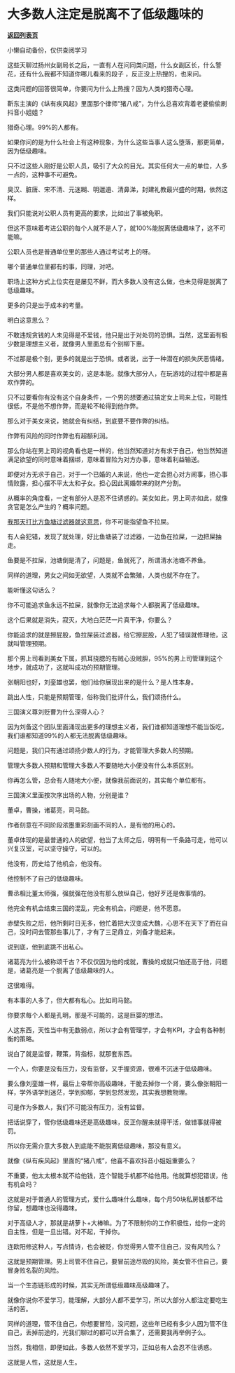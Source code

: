# 大多数人注定是脱离不了低级趣味的

[**返回列表页**](/gzh/记忆承载3)

小懒自动备份，仅供查阅学习

这些天聊过扬州女副局长之后，一直有人在问同类问题，什么女副区长，什么警花，还有什么我都不知道你哪儿看来的段子 ，反正没上热搜的，也来问。  

这类问题的回答很简单，你要问为什么上热搜？因为人类的猎奇心理。

靳东主演的《纵有疾风起》里面那个律师“猪八戒”，为什么总喜欢背着老婆偷偷刷抖音小姐姐？

猎奇心理。99%的人都有。

如果你问的是为什么社会上有这种现象，为什么这些当事人这么堕落，那更简单，因为低级趣味。  

只不过这些人刚好是公职人员，吸引了大众的目光。其实任何大一点的单位，人多一点的，这种事不可避免。  

臭汉、脏唐、宋不清、元迷糊、明邋遢、清鼻涕，封建礼教最兴盛的时期，依然这样。

我们只能说对公职人员有更高的要求，比如出了事被免职。  

但这不意味着考进公职的每个人就不是人了，就100%能脱离低级趣味了，这不可能嘛。  

公职人员也是普通单位里的那些人通过考试考上的呀。  

哪个普通单位里都有的事，同理，对吧。

职场上这种方式上位实在是屡见不鲜，而大多数人没有这么做，也未见得是脱离了低级趣味。  

更多的只是出于成本的考量。

明白这意思么？  

不敢违规贪钱的人未见得是不爱钱，他只是出于对处罚的恐惧。当然，这里面有极少数是理想主义者，就像男人里面总有个别柳下惠。

不过那是极个别，更多的就是出于恐惧。或者说，出于一种潜在的损失厌恶情绪。

大部分男人都是喜欢美女的，这是本能。就像大部分人，在玩游戏的过程中都是喜欢作弊的。  

只不过要看你有没有这个自身条件，一个男的想要通过搞定女上司来上位，可能性很低，不是他不想作弊，而是轮不轮得到他作弊。  

那么对于美女来说，她就会有纠结，到底要不要作弊的纠结。  

作弊有风险的同时作弊也有超额利润。  

那么你站在男上司的视角看也是一样的，他当然知道对方有求于自己，他当然知道满足欲望的同时意味着捆绑，意味着冒险为对方办事，意味着利益输送。  

即便对方无求于自己，对于一个已婚的人来说，他也一定会担心对方闹事，担心事情败露，担心摆不平太太和子女。担心因此离婚带来的财产分割。

从概率的角度看，一定有部分人是忍不住诱惑的。美女如此，男上司亦如此，就像贪官是怎么产生的？概率问题。

[我那天打比方鱼塘过滤器就这意思](http://mp.weixin.qq.com/s?__biz=MzU3NDc5Nzc0NQ==&mid=2247522211&idx=1&sn=d17f190b0fd60500b1df582466caf117&chksm=fd2e357dca59bc6bb5d2d4e7883ce02c5be0625053e732c70b01da08043eba78d0f3a737d481&scene=21#wechat_redirect)，你不可能指望鱼不拉屎。  

有人会犯错，发现了就处理，好比鱼塘装了过滤器，一边鱼在拉屎，一边把屎抽走。  

鱼要是不拉屎，池塘倒是清了，问题是，鱼就死了，所谓清水池塘不养鱼。  

同样的道理，男女之间如无欲望，人类就不会繁殖，人类也就不存在了。

能听懂这句话么？  

你不可能追求鱼永远不拉屎，就像你无法追求每个人都脱离了低级趣味。

这个后果就是消失，寂灭，大地白茫茫一片真干净，你要么？  

你能追求的就是擦屁股，鱼拉屎装过滤器，给它擦屁股，人犯了错误就修理他，这就叫管理预期。

那个男上司看到美女下属，抓耳挠腮的有贼心没贼胆，95%的男上司管理到这个地步，就成功了，这就叫成功的预期管理。

张朝阳也好，刘銮雄也罢，他们给你展现出来的是什么？是人性本身。  

跳出人性，只能是预期管理，俗称我们批评什么，我们颂扬什么。

三国演义尊刘贬曹为什么深得人心？  

因为刘备这个团队里面涌现出更多的理想主义者，我们谁都知道理想不能当饭吃，我们谁都知道99%的人都无法脱离低级趣味。

问题是，我们只有通过颂扬少数人的行为，才能管理大多数人的预期。

管理大多数人预期和管理大多数人不要随地大小便没有什么本质区别。  

你再怎么管，总会有人随地大小便，就像我前面说的，其实每个单位都有。  

三国演义里面按次序出场的人物，分别是谁？  

董卓，曹操，诸葛亮，司马懿。

作者刻意在不同阶段浓墨重彩刻画不同的人，是有他的用心的。  

董卓体现的是最普通的人的欲望，他当了太师之后，明明有一千条路可走，他可以兴复汉室，可以坚守操守，可以的。  

他没有，历史给了他机会，他没有。  

他控制不了自己的低级趣味。

曹丞相比董太师强，强就强在他没有那么放纵自己，他好歹还是做事情的。  

他完全有机会结束三国的混乱，完全有机会。问题是，他不愿意。  

赤壁失败之后，他所剩时日无多，他忙着把大汉变成大魏，心思不在天下了而在自己，没时间去管那些事儿了，才有了三足鼎立，刘备才能起来。  

说到底，他到底跳不出私心。  

诸葛亮为什么被称颂千古？不仅仅因为他的成就，曹操的成就只怕还高于他，问题是，诸葛亮是一个脱离了低级趣味的人。  

这很难得。  

有本事的人多了，但大都有私心。比如司马懿。

你要求每个人都是孔明，那是不可能的，这是巨婴的想法。  

人这东西，天性当中有无数弱点，所以才会有管理学，才会有KPI，才会有各种制衡的策略。  

说白了就是监督，鞭策，背指标，就那套东西。

一个人，你要是没有压力，没有监督，又手握资源，很难不沉迷于低级趣味。  

要么像刘銮雄一样，最后上帝帮你高级趣味，干脆去掉你一个肾，要么像张朝阳一样，学外语学到迷茫，学到抑郁，学到忽然发现，其实我想教物理。  

可是作为多数人，我们不可能没有压力，没有监督。  

把话说穿了，管你低级趣味还是高级趣味，反正你醒来就得干活，做错事就得被罚。  

所以你无需介意大多数人到底能不能脱离低级趣味，那没有意义。

就像《纵有疾风起》里面的“猪八戒”，他喜不喜欢抖音小姐姐重要么？

不重要，他太太根本就不给他钱，连个智能手机都不给他用。他就算想犯错误，他有机会吗？

这就是对于普通人的管理方式，爱什么趣味什么趣味，每个月50块私房钱都不给你留，想趣味也没得趣味。

对于高级人才，那就是胡萝卜+大棒嘛。为了不限制你的工作积极性，给你一定的自主性，但是一旦出错。对不起，干掉你。

连欧阳修这种人，写点情诗，也会被贬，你觉得男人管不住自己，没有风险么？  

这就是预期管理。男上司管不住自己，要冒前途尽毁的风险，美女管不住自己，要冒身败名裂的风险。  

当一个生态链形成的时候，其实无所谓低级趣味高级趣味了。  

就像你说你不爱学习，能理解，大部分人都不爱学习，所以大部分人都注定要吃生活的苦。  

同样的道理，管不住自己，你想要冒险，没问题，这些年已经有多少人因为管不住自己，丢掉前途的，光我们聊过的都可以开合集了，还需要我再举例子么。  

当然，我相信，即便如此，多数人依然不爱学习，正如总有人会忍不住诱惑。  

这就是人性，这就是人生。

